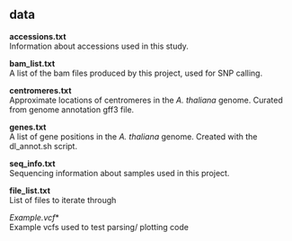 ## data

**accessions.txt**  
Information about accessions used in this study. 

**bam_list.txt**  
A list of the bam files produced by this project, used for SNP calling. 

**centromeres.txt**  
Approximate locations of centromeres in the *A. thaliana* genome. Curated from genome annotation gff3 file. 

**genes.txt**  
A list of gene positions in the *A. thaliana* genome. Created with the dl_annot.sh script.  

**seq_info.txt**  
Sequencing information about samples used in this project. 

**file_list.txt**  
List of files to iterate through   

**Example*.vcf**  
Example vcfs used to test parsing/ plotting code
